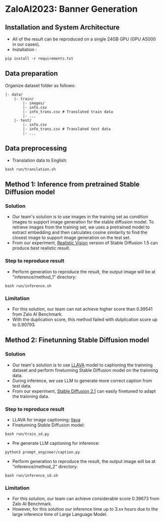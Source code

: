 # ZaloAI2023: Banner Generation 

## Installation and System Architecture
- All of the result can be reproduced on a single 24GB GPU (GPU A5000 in our cases).
- Installation :
```
pip install -r requirements.txt
```

## Data preparation
Organize dataset folder as follows:
```
|- data/
    |- train/
        |- images/
        |- info.csv
        |- info_trans.csv # Translated train data
        |- ...
    |- test/
        |- info.csv
        |- info_trans.csv # Translated test data
        |- ...
```

## Data preprocessing
- Translation data to English:
```
bash run/translation.sh
```

## Method 1: Inference from pretrained Stable Diffusion model
### Solution
- Our team's solution is to use images in the training set as condition images to support image generation for the stable diffusion model. To retrieve images from the training set, we uses a pretrained model to extract embedding and then calculates cosine similarity to find the closest image to support image generation on the test set. 
- From our experiment, [Realistic Vision](https://civitai.com/models/4201/realistic-vision-v51) version of Stable Diffusion 1.5 can produce best realistic result.

### Step to reproduce result
- Perform generation to reproduce the result, the output image will be at "inference/method_1" directory:
```
bash run/inference.sh
```

### Limitation
- For this solution, our team can not achieve higher score than 0.39541 from Zalo AI Benchmark.
- With the duplication score, this method failed with dulplication score up to 0.90793.	 

## Method 2: Finetunning Stable Diffusion model
### Solution
- Our team's solution is to use [LLAVA](https://github.com/haotian-liu/LLaVA) model to captioning the trainning dataset and perform finetunning Stable Diffusion model on the trainning data. 
- During inference, we use LLM to generate more correct caption from test data.
- From our experiment, [Stable Diffusion 2.1](https://huggingface.co/stabilityai/stable-diffusion-2-1) can easily finetuned to adapt the trainning data.

### Step to reproduce result
- LLAVA for image captioning: [llava](preprocessing/README.md)
- Finetunning Stable Diffusion model:
```
bash run/train_sd.py
```
- Pre generate LLM captioning for inference:
```
python3 prompt_engineer/caption.py
```
- Perform generation to reproduce the result, the output image will be at "inference/method_2" directory:
```
bash run/inference_sd.sh
```

### Limitation
- For this solution, our team can achieve considerable score 0.39673 from Zalo AI Benchmark. 
- However, for this solution our inference time up to 3.xx hours due to the large inference time of Large Language Model.